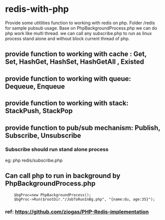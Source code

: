 # redis-with-php
Provide some utitlities function to working with redis on php. Folder /redis for sample pubsub usage. Base on PhpBackgroundProcess.php we can do php work like multi thread. we can call any subscribe.php to run as linux process stand alone and without block current thread of php. 
## provide function to working with cache : Get, Set, HashGet, HashSet, HashGetAll , Existed
## provide function to working with queue: Dequeue, Enqueue
## provide function to working with stack: StackPush, StackPop
## provide function to pub/sub mechanism: Publish, Subscribe, Unsubscribe
### Subscribe should run stand alone process
eg: php redis/subscribe.php
## Can call php to run in background by PhpBackgroundProcess.php 
        $bgProc=new PhpBackgroundProcess();
        $bgProc->Run($rootDir."/JobToRunInBg.php", "{name:du, age:35}");
   
 ### ref: https://github.com/ziogas/PHP-Redis-implementation       
